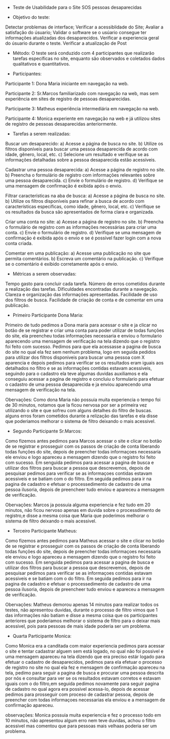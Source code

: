 - Teste de Usabilidade para o Site SOS pessoas desaparecidas


- Objetivo do teste: 

Detectar problemas de interface;
Verificar a acessiblidade do Site;
Avaliar a satisfação do úsuario;
Validar o software se o usúario consegue ter informações atualizadas dos desaparecidos.
Verificar a experiencia geral do úsuario durante o teste.
Verificar a atualização de Post

- Método: O teste será conduzido com 4 participantes que realizarão tarefas específicas no site, enquanto são observados e coletados dados qualitativos e quantitativos.

- Participantes:

Participante 1: Dona Maria iniciante em navegação na web.

Participante 2: Sr.Marcos familiarizado com navegação na web, mas sem experiência em sites de registro de pessoas desaparecidas.

Participante 3: Matheus experiência intermediária em navegação na web.

Participante 4: Monica experiente em navegação na web e já utilizou sites de registro de pessoas desaparecidas anteriormente.


- Tarefas a serem realizadas:

Buscar um desaparecido:
a) Acesse a página de busca no site.
b) Utilize os filtros disponíveis para buscar uma pessoa desaparecida de acordo com idade, gênero, local, etc.
c) Selecione um resultado e verifique se as informações detalhadas sobre a pessoa desaparecida estão acessíveis.

Cadastrar uma pessoa desaparecida:
a) Acesse a página de registro no site.
b) Preencha o formulário de registro com informações relevantes sobre uma pessoa desaparecida.
c) Envie o formulário de registro.
d) Verifique se uma mensagem de confirmação é exibida após o envio.

Filtrar características na aba de busca:
a) Acesse a página de busca no site.
b) Utilize os filtros disponíveis para refinar a busca de acordo com características específicas, como idade, gênero, local, etc.
c) Verifique se os resultados da busca são apresentados de forma clara e organizada.

Criar uma conta no site:
a) Acesse a página de registro no site.
b) Preencha o formulário de registro com as informações necessárias para criar uma conta.
c) Envie o formulário de registro.
d) Verifique se uma mensagem de confirmação é exibida após o envio e se é possível fazer login com a nova conta criada.

Comentar em uma publicação:
a) Acesse uma publicação no site que permita comentários.
b) Escreva um comentário na publicação.
c) Verifique se o comentário é exibido corretamente após o envio.

- Métricas a serem observadas:

Tempo gasto para concluir cada tarefa.
Número de erros cometidos durante a realização das tarefas.
Dificuldades encontradas durante a navegação.
Clareza e organização das informações apresentadas.
Facilidade de uso dos filtros de busca.
Facilidade de criação de conta e de comentar em uma publicação.


- Primeiro Participante Dona Maria:

Primeiro de tudo pedimos a Dona maria para acessar o site e ja clicar no botão de se registrar e criar uma conta para poder utilizar de todas funções do site, ela preencheu todas informações necessaria
e enviou o formulario aparecendo uma mensagem de verificação na tela dizendo que o registro foi feito com sucesso.
Pedimos para que ela acessasse  a pagina de busca do site no qual ela fez sem nenhum problema, logo em seguida pedidos para utilizar dos filtros disponiveis para buscar uma pessoa com X aparencia
e depois pedimos para verificar se os resultados eram iguais aos detalhados no filtro e se as informações contidas estavam acessiveis, seguindo para o cadastro ela teve algumas duvidas 
auxiliamos e ela conseguiu acessar a pagina de registro e concluiu o formulario para efetuar o cadastro de uma pessoa desaparecida e ja enviou aparecendo uma mensagem de verificação na tela.

Obervações: Como dona Maria não possuia muita experiencia o  tempo foi de 30 minutos, notamos que la ficou nervosa por ser a primeira vez utilizando o site e que sofreu com alguns detalhes do filtro de buscas.
alguns erros foram cometidos durante a relização das tarefas e ela disse que poderiamos melhorar o sistema de filtro deixando o mais acessivel. 

- Segundo Participante Sr.Marcos:

Como fizemos antes pedimos para Marcos acessar o site e clicar no botão de se registrar e prosseguir com os passos de criação de conta liberando todas funções do site,
depois de preencher todas informaçoes necessaria ele enviou e logo apareceu a mensagem dizendo que o registro foi feito com sucesso. Em senguida pedimos para acessar a pagina de busca
e utilizar dos filtros para buscar a pessoa que descrevemos, depois de pesquisar pedimos para verificar se as informaçoes contidas estavam acessiveis e se batiam com o do filtro.
Em seguida pedimos para ir na pagina de cadastro e efetuar o processedimento de cadastro de uma pessoa ilusoria, depois de preencheer tudo enviou e apareceu a mensagem de verificação.


Obervações: Marcos ja possuia alguma experiencia e fez tudo em 20 minutos, não ficou nervoso apenas em duvida sobre o processdimento de registro,e disse a mesma coisa que Maria que poderimos
melhorar o sistema de filtro deixando o mais acessivel.

- Terceiro Participante Matheus:

Como fizemos antes pedimos para Matheus acessar o site e clicar no botão de se registrar e prosseguir com os passos de criação de conta liberando todas funções do site,
depois de preencher todas informaçoes necessaria ele enviou e logo apareceu a mensagem dizendo que o registro foi feito com sucesso. Em senguida pedimos para acessar a pagina de busca
e utilizar dos filtros para buscar a pessoa que descrevemos, depois de pesquisar pedimos para verificar se as informaçoes contidas estavam acessiveis e se batiam com o do filtro.
Em seguida pedimos para ir na pagina de cadastro e efetuar o processedimento de cadastro de uma pessoa ilusoria, depois de preencheer tudo enviou e apareceu a mensagem de verificação.


Obervações: Matheus demorou apenas 14 minutos para realizar todos os testes, não apresentou duvidas, durante o processo de filtro vimos que 1  das informações não batiam e disse a mesma coisa que os 
participantes anteriores que poderiamos melhorar o sistema de filtro para o deixar mais acessivel, pois para pessoas de mais idade poderia ser um problema.

- Quarta Participante Monica:

Como Monica era a canditada com maior experiencia pedimos para acessar o site e tentar cadastrar alguem sem está logado, no qual não foi possivel e uma mensagem apareceu na tela 
dizendo que era preciso estár logado para efetuar o cadastro de desaparecidos, pedimos para ela efetuar o processo de registro no site no qual ela fez e mensagem de confirmação apareceu na tela,
pedimo para seguir a pagina de busca e procurar uma pessoa descrita por nós e consultar para ver se os resultados estavam corretos e estavam iguais com o do filtro,em seguida pedimos novamente
para seguir  pagina de cadastro no qual agora era possivel acessa-lo, depois de acessar pedimos para prosseguir com proceso de cadastrar pessoa, depois de preencher com todas
informaçoes necessarias ela enviou e a mensagem de confirmação apareceu.

observações: Monica possuia muita experiencia e fez o processo todo em 10 minutos, não apresentou algum erro nem teve duvidas, achou o filtro acessivel mas comentou que para pessoas mais velhaas
poderia ser um problema.
